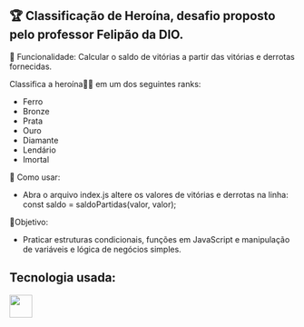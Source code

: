 ## 🏆 Classificação de Heroína, desafio proposto pelo professor Felipão da DIO.

📌 Funcionalidade:
Calcular o saldo de vitórias a partir das vitórias e derrotas fornecidas.

Classifica a heroína🦸‍♀️ em um dos seguintes ranks:
- Ferro
- Bronze
- Prata
- Ouro
- Diamante
- Lendário
- Imortal

🔧 Como usar:
- Abra o arquivo index.js altere os valores de vitórias e derrotas na linha: 
const saldo = saldoPartidas(valor, valor);

📝Objetivo:
- Praticar estruturas condicionais, funções em JavaScript e manipulação de variáveis e lógica de negócios simples.
## Tecnologia usada:
<img src="https://cdn.jsdelivr.net/gh/devicons/devicon/icons/javascript/javascript-original.svg" width="40" height="40"/>

